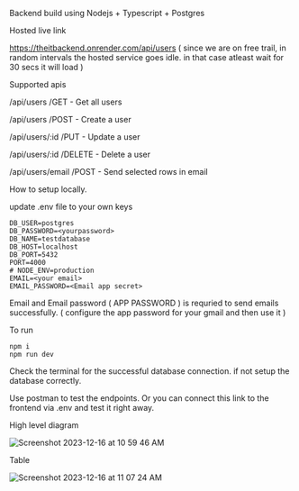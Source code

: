 Backend build using Nodejs + Typescript + Postgres

Hosted live link

https://theitbackend.onrender.com/api/users  ( since we are on free trail, in random intervals the hosted service goes idle. in that case atleast wait for 30 secs it will load ) 

Supported apis

/api/users /GET  -  Get all users

/api/users /POST  -  Create a user

/api/users/:id /PUT  -  Update a user

/api/users/:id /DELETE  - Delete a user

/api/users/email /POST  -  Send selected rows in email


How to setup locally.

update .env file to your own keys
```
DB_USER=postgres
DB_PASSWORD=<yourpassword>
DB_NAME=testdatabase
DB_HOST=localhost
DB_PORT=5432
PORT=4000
# NODE_ENV=production
EMAIL=<your email> 
EMAIL_PASSWORD=<Email app secret>
```

Email and Email password ( APP PASSWORD ) is requried to send emails successfully. ( configure the app password for your gmail and then use it )


To run

```
npm i
npm run dev
```


Check the terminal for the successful database connection. if not setup the database correctly.

Use postman to test the endpoints. Or you can connect this link to the frontend via .env and test it right away.



High level diagram


![Screenshot 2023-12-16 at 10 59 46 AM](https://github.com/venkateshwebdev/theitbackend/assets/105224564/cf435ce1-73c4-4aaa-bdb6-fc2ea463261d)


Table

![Screenshot 2023-12-16 at 11 07 24 AM](https://github.com/venkateshwebdev/theitbackend/assets/105224564/da35f8d9-7ce7-48a3-874d-c5326230c3ea)




